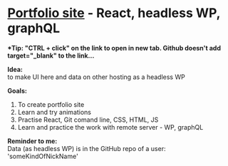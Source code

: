 # <a href="https://forseti93.github.io/">Portfolio site</a> - React, headless WP, graphQL
<b>*Tip: "CTRL + click" on the link to open in new tab. Github doesn't add target="_blank" to the link...</b>

<b>Idea:</b> <br/>
  to make UI here and data on other hosting as a headless WP

<b> Goals:</b> 
  1. To create portfolio site
  2. Learn and try animations
  3. Practise React, Git comand line, CSS, HTML, JS
  4. Learn and practice the work with remote server - WP, graphQL

<b> Reminder to me:</b> <br/>
Data (as headless WP) is in the GitHub repo of a user: 'someKindOfNickName'
